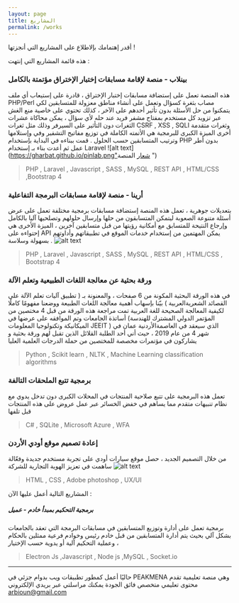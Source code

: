 ```yaml
---
layout: page
title: المشاريع
permalink: /works
---
```


أقدر إهتمامك بإلاطلاع على المشاريع التي أنجزتها !

هذه قائمة المشاريع التي إنتهت :

###  بينلاب - منصة لإقامة مسابقات إختبار الإختراق مؤتمتة بالكامل 
هذه المنصة تعمل على إستضافة مسابقات إختبار الإختراق ، قادرة على إستيعاب أي ملف PHP/Perl  مصاب بثغرة كسؤال 
وتعمل على أنشاء مناطق معزولة للمتسابقين لكي يتمكنوا من حل الأسئلة بدون تأثير أحدهم على الآخر ، كذلك تحتوي على خاصية منع الغش 
عبر تزويد كل مستخدم بمفتاح مشفر فريد عند حله لأي سؤال ، يمكن محاكاة عشرات الثغرات دون التأثير على السيرفر وذلك مثل ثغرات 
CSRF , XSS , SQLI وثغرات متقدمة أخرى
الميزة الكبرى للبرمجية هي الأتمته الكاملة في توزيع مفاتيح التشفير وفي وإستلامها وترتيب المتسابقين حسب الحلول .
قمت ببناءه في البداية بإستخدام PHP بدون أطر عمل ثم أعدت بناء بـ إستخدام Laravel
![alt text](https://gharbat.github.io/pinlab.png"شعار المنصة ")
> PHP , Laravel , Javascript , SASS  , MySQL , REST API , HTML/CSS ,Bootstrap 4



###  أرينا - منصة لإقامة مسابقات البرمجة التفاعلية
بتعديلات جوهرية  ، تعمل هذه المنصة إستضافة مسابقات برمجية مختلفة تعمل على عرض أسئلة متنوعة الصعوبة ليتمكن
المتسابقون من حلها وإرسال حلولهم وتصلحيها آليا بالكامل وإرجاع النتيحة  للمتسابق مع أمكانية رؤيتها من قبل متسابقين آخرين ، الميزة الأخرى هي إحتواءه على API  يمكن المهتمين من إستخدام خدمات الموقع في تطبيقاتهم وأداوتهم بسهولة وسلاسة .
![alt text](https://gharbat.github.io/arena.png "شعار المنصة ")
 > PHP , Laravel , Javascript , SASS  , MySQL , REST API , HTML/CSS , Bootstrap 4


### ورقة بحثية عن معالجة اللغات الطبيعية وتعلم الآلة
في هذه الورقة البحثية المكونة من 6 صفحات ، والمعنونة بـ ( تطبيق آليات تعلم الآلة على القصائد الشعريةالعربية ) بيّنا بإسهاب أهمية 
 معالجة اللغات الطبيعة ووضعنا مفهومًا كاملًا لكيفية المعالجة الصحيحة للغة العربية
تمت مراجعة هذه الورقة من قبل 4 مختصين من أساتذة الجامعات وتم الموافقه على عرضها في (المؤتمر الدولي المشترك للهندسة الميكانيكة وتكنولوجيا المعلومات  JEEIT  ) الذي سيعقد في العاصمةالأردنية عمان في شهر 4 من عام 2019 ، حيث أني أحد الطلبة القلائل الذين تقبل لهم ورقة بحثية و يشاركون  في مؤتمرات مخصصة للمختصين من حملة الدرجات العلمية العليا

> Python , Scikit learn , NLTK  , Machine Learning classification algorithms 


### برمجية تتبع الملحقات التالفة
تعمل هذه البرمجية على تتبع صلاحية المنتجات في المحلات الكبرى دون تدخل يدوي مع نظام تنبيهات متقدم
مما يساهم في خفض الخسائر عبر عمل عروض على هذه المنتجات قبل تلفها 

> C# , SQLite , Microsoft Azure , WFA


### إعادة تصميم موقع أودي الأردن
من خلال التصميم الجديد ،  حصل موقع سيارات أودي على تجربة مستخدم جديدة وفعّالة 
ساهمت في تعزيز الهوية التجارية للشركة
![alt text](https://mir-s3-cdn-cf.behance.net/project_modules/fs/1bf56053081861.59271234ebab3.png "لقطة من إعادة التصميم")
> HTML , CSS , Adobe photoshop , UX/UI

 

المشاريع التالية أعمل عليها الآن :

##### برمجية التحكيم بمبدأ خادم - عميل
برمجية تعمل على أدارة وتوزيع المتسابقين في مسابقات البرمجة التي تعقد بالجامعات بشكل آلي 
بحيث يتم أدارة المتسابقين من قبل خادم رئيس وخوادم فرعية ممثلين بالحكام ، وعملية التحكيم آلية أو يدوية حسب الإختيار

> Electron Js ,Javascript , Node js ,MySQL , Socket.io


___

حاليًا أعمل كمطور تطبيقات ويب بدوام جزئي في PEAKMENA  وهي منصة تعليمية تقدم محتوى تعليمي  متخصص فائق الجودة
يمكنك مراسلتي عبر  بريدي الإلكتروني 
arbioun@gmail.com
